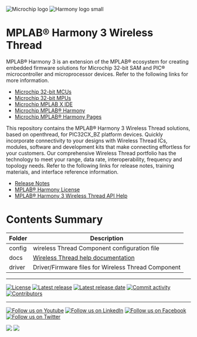 ﻿![Microchip logo](https://raw.githubusercontent.com/wiki/Microchip-MPLAB-Harmony/Microchip-MPLAB-Harmony.github.io/images/microchip_logo.png)
![Harmony logo small](https://raw.githubusercontent.com/wiki/Microchip-MPLAB-Harmony/Microchip-MPLAB-Harmony.github.io/images/microchip_mplab_harmony_logo_small.png)

# MPLAB® Harmony 3 Wireless Thread

MPLAB® Harmony 3 is an extension of the MPLAB® ecosystem for creating embedded firmware solutions for Microchip 32-bit SAM and PIC® microcontroller and microprocessor devices.  Refer to the following links for more information.

- [Microchip 32-bit MCUs](https://www.microchip.com/design-centers/32-bit)
- [Microchip 32-bit MPUs](https://www.microchip.com/design-centers/32-bit-mpus)
- [Microchip MPLAB X IDE](https://www.microchip.com/mplab/mplab-x-ide)
- [Microchip MPLAB® Harmony](https://www.microchip.com/mplab/mplab-harmony)
- [Microchip MPLAB® Harmony Pages](https://microchip-mplab-harmony.github.io/)

This repository contains the MPLAB® Harmony 3 Wireless Thread solutions, based on openthread, for PIC32CX_BZ platform devices. Quickly incorporate connectivity to your designs with Wireless Thread ICs, modules, software and development kits that make connecting effortless for your customers. Our comprehensive Wireless Thread portfolio has the technology to meet your range, data rate, interoperability, frequency and topology needs. Refer to the following links for release notes, training materials, and interface reference information.

- [Release Notes](./release_notes.md)
- [MPLAB® Harmony License](Microchip_SLA001.md)
- [MPLAB® Harmony 3 Wireless Thread API Help](https://microchip-mplab-harmony.github.io/wireless_thread)

# Contents Summary

| Folder     | Description                                                     |
| ---        | ---                                                             |
| config     | wireless Thread Component configuration file                    |
| docs       | [Wireless Thread  help documentation](https://onlinedocs.microchip.com/oxy/GUID-2DB248AF-C243-496D-9819-969E43CA63BC-en-US-3/index.html)       |
| driver     | Driver/Firmware files for Wireless Thread Component             |


____

[![License](https://img.shields.io/badge/license-Harmony%20license-orange.svg)](https://github.com/Microchip-MPLAB-Harmony/wireless_thread/blob/master/mplab_harmony_license.md)
[![Latest release](https://img.shields.io/github/release/Microchip-MPLAB-Harmony/wireless_thread.svg)](https://github.com/Microchip-MPLAB-Harmony/wireless_thread/releases/latest)
[![Latest release date](https://img.shields.io/github/release-date/Microchip-MPLAB-Harmony/wireless_thread.svg)](https://github.com/Microchip-MPLAB-Harmony/wireless_thread/releases/latest)
[![Commit activity](https://img.shields.io/github/commit-activity/y/Microchip-MPLAB-Harmony/wireless_thread.svg)](https://github.com/Microchip-MPLAB-Harmony/wireless_thread/graphs/commit-activity)
[![Contributors](https://img.shields.io/github/contributors-anon/Microchip-MPLAB-Harmony/wireless_thread.svg)]()

____

[![Follow us on Youtube](https://img.shields.io/badge/Youtube-Follow%20us%20on%20Youtube-red.svg)](https://www.youtube.com/user/MicrochipTechnology)
[![Follow us on LinkedIn](https://img.shields.io/badge/LinkedIn-Follow%20us%20on%20LinkedIn-blue.svg)](https://www.linkedin.com/company/microchip-technology)
[![Follow us on Facebook](https://img.shields.io/badge/Facebook-Follow%20us%20on%20Facebook-blue.svg)](https://www.facebook.com/microchiptechnology/)
[![Follow us on Twitter](https://img.shields.io/twitter/follow/MicrochipTech.svg?style=social)](https://twitter.com/MicrochipTech)

[![](https://img.shields.io/github/stars/Microchip-MPLAB-Harmony/wireless_thread.svg?style=social)]()
[![](https://img.shields.io/github/watchers/Microchip-MPLAB-Harmony/wireless_thread.svg?style=social)]()


